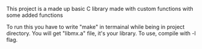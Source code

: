 This project is a made up basic C library made with custom functions with some added functions

To run this you have to write "make" in termainal while being in project directory. You will get "libmx.a" file, it's your library.
To use, compile with -l flag. 
